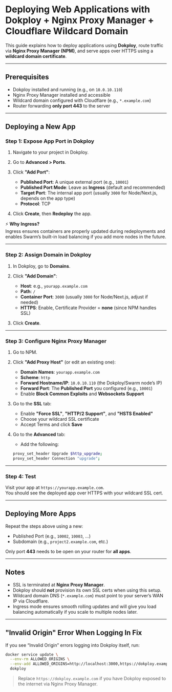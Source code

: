 # Deploying Web Applications with Dokploy + Nginx Proxy Manager + Cloudflare Wildcard Domain

This guide explains how to deploy applications using **Dokploy**, route traffic via **Nginx Proxy Manager (NPM)**, and serve apps over HTTPS using a **wildcard domain certificate**.

---

## Prerequisites

- Dokploy installed and running (e.g., on `10.0.10.110`)
- Nginx Proxy Manager installed and accessible
- Wildcard domain configured with Cloudflare (e.g., `*.example.com`)
- Router forwarding **only port 443** to the server

---

## Deploying a New App

### Step 1: Expose App Port in Dokploy

1. Navigate to your project in Dokploy.
2. Go to **Advanced > Ports**.
3. Click **"Add Port"**:
    - **Published Port**: A unique external port (e.g., `10001`)
    - **Published Port Mode**: Leave as **Ingress** (default and recommended)
    - **Target Port**: The internal app port (usually `3000` for Node/Next.js, depends on the app type)
    - **Protocol**: TCP

4. Click **Create**, then **Redeploy** the app.

⚡️ **Why Ingress?**  
Ingress ensures containers are properly updated during redeployments and enables Swarm’s built-in load balancing if you add more nodes in the future.

---

### Step 2: Assign Domain in Dokploy

1. In Dokploy, go to **Domains**.
2. Click **"Add Domain"**:
    - **Host**: e.g., `yourapp.example.com`
    - **Path**: `/`
    - **Container Port**: `3000` (usually `3000` for Node/Next.js, adjust if needed)
    - **HTTPS**: Enable, Certificate Provider = **none** (since NPM handles SSL)

3. Click **Create**.

---

### Step 3: Configure Nginx Proxy Manager

1. Go to NPM.
2. Click **"Add Proxy Host"** (or edit an existing one):
    - **Domain Names**: `yourapp.example.com`
    - **Scheme**: `http`
    - **Forward Hostname/IP**: `10.0.10.110` (the Dokploy/Swarm node’s IP)
    - **Forward Port**: The **Published Port** you configured (e.g., `10001`)
    - Enable **Block Common Exploits** and **Websockets Support**

3. Go to the **SSL** tab:
    - Enable **"Force SSL"**, **"HTTP/2 Support"**, and **"HSTS Enabled"**
    - Choose your wildcard SSL certificate
    - Accept Terms and click **Save**

4. Go to the **Advanced** tab:
    - Add the following:

    ```bash
    proxy_set_header Upgrade $http_upgrade;
    proxy_set_header Connection "upgrade";
    ```

---

### Step 4: Test

Visit your app at `https://yourapp.example.com`.  
You should see the deployed app over HTTPS with your wildcard SSL cert.

---

## Deploying More Apps

Repeat the steps above using a new:

- Published Port (e.g., `10002`, `10003`, …)
- Subdomain (e.g., `project2.example.com`, etc.)

Only port **443** needs to be open on your router for **all apps**.

---

## Notes

- SSL is terminated at **Nginx Proxy Manager**.
- Dokploy should **not** provision its own SSL certs when using this setup.
- Wildcard domain DNS (`*.example.com`) must point to your server’s WAN IP via Cloudflare.
- Ingress mode ensures smooth rolling updates and will give you load balancing automatically if you scale to multiple nodes later.

---

## "Invalid Origin" Error When Logging In Fix

If you see “Invalid Origin” errors logging into Dokploy itself, run:

```bash
docker service update \
  --env-rm ALLOWED_ORIGINS \
  --env-add ALLOWED_ORIGINS=http://localhost:3000,https://dokploy.example.com \
  dokploy
```

> Replace `https://dokploy.example.com` if you have Dokploy exposed to the internet via Nginx Proxy Manager.
